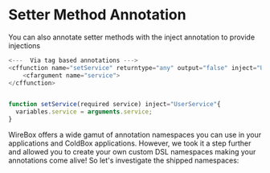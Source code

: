 # Setter Method Annotation

You can also annotate setter methods with the inject annotation to provide injections

```javascript
<---  Via tag based annotations --->
<cffunction name="setService" returntype="any" output="false" inject="UserService">
	<cfargument name="service">
</cffunction>


function setService(required service) inject="UserService"{
  variables.service = arguments.service;
}
```

WireBox offers a wide gamut of annotation namespaces you can use in your applications and ColdBox applications. However, we took it a step further and allowed you to create your own custom DSL namespaces making your annotations come alive! So let's investigate the shipped namespaces:
